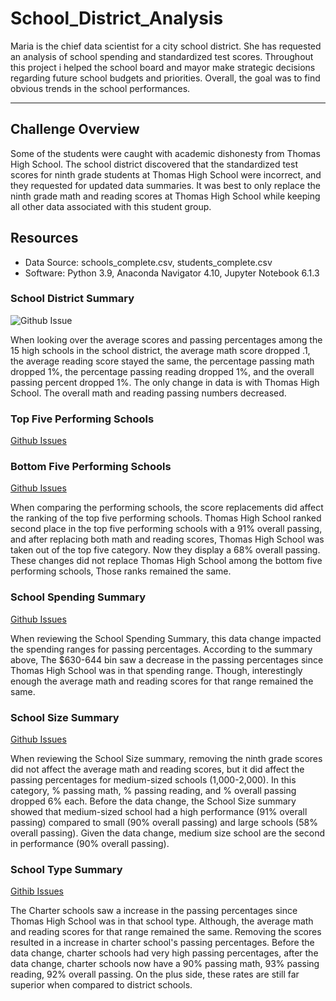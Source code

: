 # School_District_Analysis

Maria is the chief data scientist for a city school district. She has requested an analysis of school spending and standardized test scores. 
Throughout this project i helped the school board and mayor make strategic decisions regarding future school budgets and priorities.
Overall, the goal was to find obvious trends in the school performances.

---
 
 ## Challenge Overview
Some of the students were caught with academic dishonesty from Thomas High School. 
The school district discovered that the standardized test scores for ninth grade students at Thomas High School were incorrect, and they requested 
for updated data summaries. It was best to only replace the ninth grade math and reading scores at Thomas High School 
while keeping all other data associated with this student group.

## Resources
- Data Source: schools_complete.csv, students_complete.csv
- Software: Python 3.9, Anaconda Navigator 4.10, Jupyter Notebook 6.1.3


### School District Summary
![Github Issue](https://github.com/Laeh03/School_District_Analysis/issues/1#issue-957580775)

When looking over the average scores and passing percentages among the 15 high schools in the school district, the average math score dropped .1, 
the average reading score stayed the same, the percentage passing math dropped 1%, the percentage passing reading dropped 1%, and the overall passing percent dropped 1%.
The only change in data is with Thomas High School. The overall math and reading passing numbers decreased.


### Top Five Performing Schools
[Github Issues](https://github.com/Laeh03/School_District_Analysis/issues/2#issue-957581963)
### Bottom Five Performing Schools
[Github Issues](https://github.com/Laeh03/School_District_Analysis/issues/3#issue-957582006)

When comparing the performing schools, the score replacements did affect the ranking of the top five performing schools. 
Thomas High School ranked second place in the top five performing schools with a 91% overall passing, and after replacing both math and reading scores, 
Thomas High School was taken out of the top five category. Now they display a 68% overall passing. These changes did not replace Thomas High School 
among the bottom five performing schools, Those ranks remained the same.


### School Spending Summary
[Github Issues](https://github.com/Laeh03/School_District_Analysis/issues/4#issue-957587615)

When reviewing the School Spending Summary, this data change impacted the spending ranges for passing percentages. 
According to the summary above, The $630-644 bin saw a decrease in the passing percentages since Thomas High School was in that spending range.
Though, interestingly enough the average math and reading scores for that range remained the same.

  
 ### School Size Summary
 [Github Issues](https://github.com/Laeh03/School_District_Analysis/issues/5#issue-957589901)
    
When reviewing the School Size summary, removing the ninth grade scores did not affect the average math and reading scores, 
but it did affect the passing percentages for medium-sized schools (1,000-2,000). 
In this category, % passing math, % passing reading, and % overall passing dropped 6% each. 
Before the data change, the School Size summary showed that medium-sized school had a high performance (91% overall passing) compared to small (90% overall passing)
and large schools (58% overall passing). Given the data change, medium size school are the second in performance (90% overall passing).
  
  
  ###  School Type Summary
[Githib Issues](https://github.com/Laeh03/School_District_Analysis/issues/6#issue-957591155)

The Charter schools saw a increase in the passing percentages since Thomas High School was in that school type.
Although, the average math and reading scores for that range remained the same.
Removing the scores resulted in a increase in charter school's passing percentages. 
Before the data change, charter schools had very high passing percentages,
after the data change, charter schools now have a 90% passing math, 93% passing reading, 92% overall passing. 
On the plus side, these rates are still far superior when compared to district schools.
